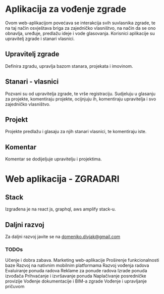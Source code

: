 # Aplikacija za vođenje zgrade

Ovom web-aplikacijom povećava se interakcija svih suvlasnika zgrade, te na taj način osvještava briga za zajedničko vlasništvo, na način da se ono obnavlja, uređuje, predlažu ideje i vode glasovanja.
Korisnici aplikacije su upravitelj zgrade i stanari vlasnici.

## Upravitelj zgrade

Definira zgradu, upravlja bazom stanara, projekata i imovinom.

## Stanari - vlasnici

Pozvani su od upravitelja zgrade, te vrše registraciju. Sudjeluju u glasanju za projekte, komentiraju projekte, ocijnjuju ih, komentiraju upravitelja i svo zajedničko vlasništvo.

## Projekt

Projekte predlažu i glasaju za njih stanari vlasnici, te komentiraju iste.

## Komentar

Komentar se dodijeljuje upravitelju i projektima.

# Web aplikacija - ZGRADARI
## Stack
Izgrađena je na react js, graphql, aws amplify stack-u.

## Daljni razvoj
Za daljni razvoj javite se na domeniko.divjak@gmail.com

### TODOs 
Učenje i dobra zabava.
Marketing web-aplikacije
Proširenje funkcionalnosti baze
Razvoj na nativnim mobilnim platformama
Razvoj vođenja radova
Evaluiranje ponuda radova
Reklame za ponude radova
Izrade ponuda izvođača
Prihvaćanje i izvršavanje ponuda
Naplačivanje posredničke provizije
Vođenje dokumentacije i BIM-a zgrade
Vođenje i upravljanje pričuvom
